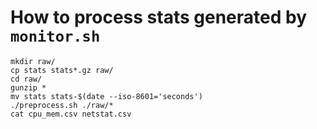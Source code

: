How to process stats generated by `monitor.sh`
==============================================
```
mkdir raw/
cp stats stats*.gz raw/
cd raw/
gunzip *
mv stats stats-$(date --iso-8601='seconds')
./preprocess.sh ./raw/*
cat cpu_mem.csv netstat.csv
```
